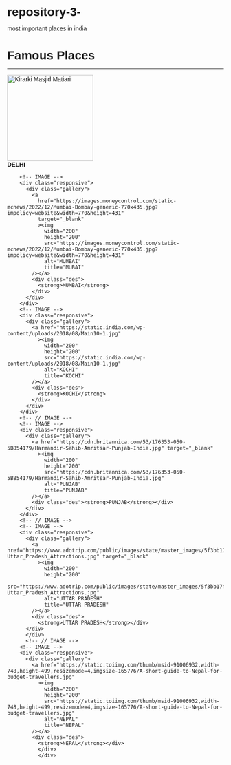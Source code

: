 # repository-3-
most important places in india
<!DOCTYPE html>
<html lang="en">
<style>
* {
  margin: 0;
  padding: 0;
  font-family: "Poppins", sans-serif;
}

html,
body {
  height: 100%;
  background-color: #ebe5dd;
}

/* HEADER */

.main {
  margin: auto;
  max-width: 1200px;
}

header {
  background-image: linear-gradient(rgba(0, 0, 0, 0.5), rgba(0, 0, 0, 0.5)),
    url(../images/hala.jpg);
  height: 100vh;
  background-size: cover;
  background-position: center;
}

/* NAVIGATION */
.main-list {
  float: right;
  font-variant: small-caps;
  list-style-type: none;
  margin-top: 20px;
  margin-right: 10px;
}

/* Responsive layout */
@media screen and (max-width: 1000px) {
  .main-list {
    font-size: 17px;
  }
}

@media screen and (max-width: 800px) {
  .main-list {
    font-size: 12px;
  }
}

@media screen and (max-width: 650px) {
  .main-list {
    font-size: 7px;
    font-weight: bold;
  }
}

.main-list-item {
  display: inline-block;
}

.main-list-item a {
  text-decoration: none;
  color: white;
  border: 1px solid transparent;
  padding: 5px 20px;
  transition: 0.7s ease;
}

.main-list-item a:hover {
  background-color: rgb(89, 73, 46);
}

.active {
  background-color: rgb(89, 73, 46);
}

.history-list {
  margin-left: 40px;
}

.history-list a {
  text-decoration: none;
}
/* TITLE */
.title {
  position: absolute;
  top: 50%;
  left: 50%;
  transform: translate(-50%, -50%);
}

.heading {
  color: white;
  font-size: 4vw;
  font-variant: small-caps;
}

/* MAIN CONTENT */
.page-wrapper {
  min-height: 100%;
}

/* HISTORY */
.history {
  margin: 20px;
}

.history-para {
  padding: 13px;
}

.history-heading2 {
  margin: 2px;
  padding-top: 20px;
}

/* IMAGE GALLERY */
.row {
  display: flex;
  flex-wrap: wrap;
  padding: 0 4px;
}

/* Create four equal columns that sits next to each other */
.column {
  flex: 20%;
  max-width: 20%;
  padding: 0 4px;
}

.column img {
  margin-top: 8px;
  vertical-align: middle;
  width: 100%;
}

/* Responsive layout - makes a two column-layout instead of four columns */
@media screen and (max-width: 800px) {
  .column {
    flex: 50%;
    max-width: 50%;
  }
}

/* Responsive layout - makes the two columns stack on top of each other instead of next to each other */
@media screen and (max-width: 600px) {
  .column {
    flex: 100%;
    max-width: 100%;
  }
}

/* FAMOUS PLACES PAGE */
/* IMAGE GALLERY */
.image-gallery {
  box-sizing: border-box;
  display: flex;
  flex-wrap: wrap;
  margin-left: 10%;
  margin-right: 10%;
}

.gallery {
  border: 1px solid #ccc;
}

.gallery img {
  width: 100%;
  height: auto;
}

.des {
  padding: 15px;
  text-align: center;
}

.responsive {
  margin-top: 10px;
  padding: 0 7px;
  width: 290px;
}

/* Restaurants Page */
.restaurants {
  padding: 10px;
}

.restaurants-link {
  color: #6e0101;
}

/* STOPS Page*/
.stops-link {
  color: blue;
}

/* Hospitals Page */

.hospitals-link {
  color: green;
}

/* FOOTER */
.footer {
  background: #303036;
  color: #d3d3d3;
  height: 400px;
  position: relative;
}

.footer .footer-bottom {
  background-color: #343a40;
  color: #686868;
  text-align: center;
  height: 50px;
  position: absolute;
  bottom: 0px;
  left: 0px;
  width: 100%;
  padding-top: 20px;
}

.footer .footer-content {
  height: 350px;
  display: flex;
}

.footer .footer-content .footer-section {
  flex: 1;
  padding: 25px;
}

.footer .footer-content h1 {
  color: white;
}

.footer-para {
  margin: 10px 0;
}

.footer .footer-content .about .contact span {
  display: block;
  margin-bottom: 8px;
  font-size: 1.1em;
}

.footer .footer-content .about .socials a {
  border: 1px solid gray;
  width: 45px;
  height: 38px;
  padding-top: 5px;
  margin-right: 5px;
  text-align: center;
  display: inline-block;
  font-size: 1.3em;
  text-decoration: none;
  color: #d3d3d3;
  border-radius: 5px;
  transition: all 0.3s;
}

.footer .footer-content .about .socials a:hover {
  color: white;
  border: 1px solid white;
  transition: all 0.3s;
}

.footer-section {
  text-align: center;
}

.logo-text {
  font-variant: initial;
}

.logo-text .logo-span {
  color: #a2c376;
}
</style>

  <body>
    <!-- PAGE WRAPPER -->
    <div class="page-wrapper">
      <div class="history">
        <h1 class="history-heading1">Famous Places </h1>
        <hr />
      </div>
      <!-- IMAGE GALLERY -->
      <div class="image-gallery">
        <!-- IMAGE -->
        <div class="responsive">
          <div class="gallery">
            <a href="https://images.moneycontrol.com/static-mcnews/2022/10/8-delhi-pollution-after-diwali.jpg?impolicy=website&width=770&height=431"
              ><img
                width="200"
                height="200"
                src="https://images.moneycontrol.com/static-mcnews/2022/10/8-delhi-pollution-after-diwali.jpg?impolicy=website&width=770&height=431"
                alt="Kirarki Masjid Matiari"
                title="DELHI"
            /></a>
            <div class="des"><strong>DELHI</strong></div>
          </div>
        </div>
        <!-- // IMAGE -->

        <!-- IMAGE -->
        <div class="responsive">
          <div class="gallery">
            <a
              href="https://images.moneycontrol.com/static-mcnews/2022/12/Mumbai-Bombay-generic-770x435.jpg?impolicy=website&width=770&height=431"
              target="_blank"
              ><img
                width="200"
                height="200"
                src="https://images.moneycontrol.com/static-mcnews/2022/12/Mumbai-Bombay-generic-770x435.jpg?impolicy=website&width=770&height=431"
                alt="MUMBAI"
                title="MUBAI"
            /></a>
            <div class="des">
              <strong>MUMBAI</strong>
            </div>
          </div>
        </div>
        <!-- IMAGE -->
        <div class="responsive">
          <div class="gallery">
            <a href="https://static.india.com/wp-content/uploads/2018/08/Main10-1.jpg"
              ><img
                width="200"
                height="200"
                src="https://static.india.com/wp-content/uploads/2018/08/Main10-1.jpg"
                alt="KOCHI"
                title="KOCHI"
            /></a>
            <div class="des">
              <strong>KOCHI</strong>
            </div>
          </div>
        </div>
        <!-- // IMAGE -->
        <!-- IMAGE -->
        <div class="responsive">
          <div class="gallery">
            <a href="https://cdn.britannica.com/53/176353-050-5B854179/Harmandir-Sahib-Amritsar-Punjab-India.jpg" target="_blank"
              ><img
                width="200"
                height="200"
                src="https://cdn.britannica.com/53/176353-050-5B854179/Harmandir-Sahib-Amritsar-Punjab-India.jpg"
                alt="PUNJAB"
                title="PUNJAB"
            /></a>
            <div class="des"><strong>PUNJAB</strong></div>
          </div>
        </div>
        <!-- // IMAGE -->
        <!-- IMAGE -->
        <div class="responsive">
          <div class="gallery">
            <a href="https://www.adotrip.com/public/images/state/master_images/5f3bb17fddc76-Uttar_Pradesh_Attractions.jpg" target="_blank"
              ><img
                width="200"
                height="200"
                src="https://www.adotrip.com/public/images/state/master_images/5f3bb17fddc76-Uttar_Pradesh_Attractions.jpg"
                alt="UTTAR PRADESH"
                title="UTTAR PRADESH"
            /></a>
            <div class="des">
              <strong>UTTAR PRADESH</strong></div>
          </div>
          </div>
          <!-- // IMAGE -->
        <!-- IMAGE -->
        <div class="responsive">
          <div class="gallery">
            <a href="https://static.toiimg.com/thumb/msid-91006932,width-748,height-499,resizemode=4,imgsize-165776/A-short-guide-to-Nepal-for-budget-travellers.jpg"
              ><img
                width="200"
                height="200"
                src="https://static.toiimg.com/thumb/msid-91006932,width-748,height-499,resizemode=4,imgsize-165776/A-short-guide-to-Nepal-for-budget-travellers.jpg"
                alt="NEPAL"
                title="NEPAL"
            /></a>
            <div class="des">
              <strong>NEPAL</strong></div>
              </div>
              </div>
          
  </body>
</html>
